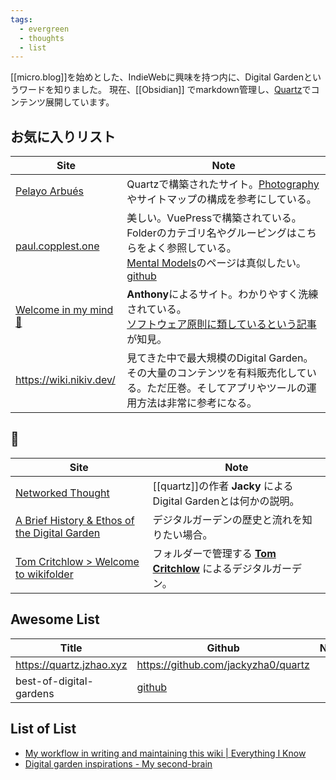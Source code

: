 ```yaml
---
tags:
  - evergreen
  - thoughts
  - list
---
```

[[micro.blog]]を始めとした、IndieWebに興味を持つ内に、Digital Gardenというワードを知りました。
現在、[[Obsidian]] でmarkdown管理し、[Quartz](https://github.com/jackyzha0/quartz)でコンテンツ展開しています。

## お気に入りリスト

| Site                                                                             | Note                                                                                                                                                                                                                      |
| -------------------------------------------------------------------------------- | ------------------------------------------------------------------------------------------------------------------------------------------------------------------------------------------------------------------------- |
| [Pelayo Arbués](https://www.pelayoarbues.com/)                                   | Quartzで構築されたサイト。[Photography](https://www.pelayoarbues.com/photography/)やサイトマップの構成を参考にしている。                                                                                                                               |
| [paul.copplest.one](https://paul.copplest.one/)                                  | 美しい。VuePressで構築されている。Folderのカテゴリ名やグルーピングはこちらをよく参照している。<br>[Mental Models](https://paul.copplest.one/knowledge/levels/)のページは真似したい。<br>[github](https://github.com/kiwicopple/paul.copplest.one/blob/master/docs/README.md) |
| [Welcome in my mind 🧠 ](https://anthonyamar.fr/Welcome+in+my+mind+%F0%9F%A7%A0) | **Anthony**によるサイト。わかりやすく洗練されている。<br>[ソフトウェア原則に類しているという記事](https://anthonyamar.fr/Digital+garden/Software+design+principles+applied+to+digital+gardening)が知見。                                                              |
| https://wiki.nikiv.dev/                                                          | 見てきた中で最大規模のDigital Garden。その大量のコンテンツを有料販売化している。ただ圧巻。そしてアプリやツールの運用方法は非常に参考になる。<br>                                                                                                                                         |

##  💭

| Site                                                                                       | Note                                                                   |
| ------------------------------------------------------------------------------------------ | ---------------------------------------------------------------------- |
| [Networked Thought](https://jzhao.xyz/posts/networked-thought)                             | [[quartz]]の作者 **Jacky** によるDigital Gardenとは何かの説明。                      |
| [A Brief History & Ethos of the Digital Garden](https://maggieappleton.com/garden-history) | デジタルガーデンの歴史と流れを知りたい場合。                                                 |
| [Tom Critchlow > Welcome to wikifolder](https://tomcritchlow.com/wiki/)                    | フォルダーで管理する [**Tom Critchlow**](https://tomcritchlow.com/) によるデジタルガーデン。 |

## Awesome List

| Title                    | Github                                                                           | Notes |
| ------------------------ | -------------------------------------------------------------------------------- | ----- |
| https://quartz.jzhao.xyz | https://github.com/jackyzha0/quartz                                              |       |
| best-of-digital-gardens  | [github](https://github.com/lyz-code/best-of-digital-gardens?tab=readme-ov-file) |       |

## List of List
- [My workflow in writing and maintaining this wiki | Everything I Know](https://wiki.nikiv.dev/other/wiki-workflow)
- [Digital garden inspirations - My second-brain](https://anthonyamar.fr/Digital+garden/Digital+garden+inspirations)
